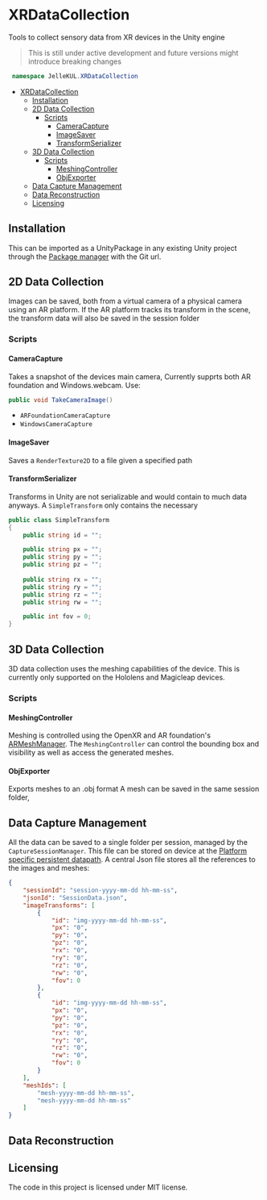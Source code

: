 # XRDataCollection
Tools to collect sensory data from XR devices in the Unity engine
> This is still under active development and future versions might introduce breaking changes

```cs
 namespace JelleKUL.XRDataCollection
```
<!-- @import "[TOC]" {cmd="toc" depthFrom=2 depthTo=6 orderedList=false} -->

<!-- code_chunk_output -->

- [XRDataCollection](#xrdatacollection)
  - [Installation](#installation)
  - [2D Data Collection](#2d-data-collection)
    - [Scripts](#scripts)
      - [CameraCapture](#cameracapture)
      - [ImageSaver](#imagesaver)
      - [TransformSerializer](#transformserializer)
  - [3D Data Collection](#3d-data-collection)
    - [Scripts](#scripts-1)
      - [MeshingController](#meshingcontroller)
      - [ObjExporter](#objexporter)
  - [Data Capture Management](#data-capture-management)
  - [Data Reconstruction](#data-reconstruction)
  - [Licensing](#licensing)

<!-- /code_chunk_output -->

## Installation

This can be imported as a UnityPackage in any existing Unity project through the [Package manager](https://docs.unity3d.com/Manual/Packages.html) with the Git url.

## 2D Data Collection

Images can be saved, both from a virtual camera of a physical camera using an AR platform.
If the AR platform tracks its transform in the scene, the transform data will also be saved in the session folder

### Scripts

#### CameraCapture

Takes a snapshot of the devices main camera, Currently supprts both AR foundation and Windows.webcam.
Use:
```cs
public void TakeCameraImage()
```

- `ARFoundationCameraCapture`
- `WindowsCameraCapture`


#### ImageSaver

Saves a `RenderTexture2D` to a file given a specified path

#### TransformSerializer

Transforms in Unity are not serializable and would contain to much data anyways. 
A `SimpleTransform` only contains the necessary 

```cs
public class SimpleTransform
{
    public string id = "";

    public string px = "";
    public string py = "";
    public string pz = "";
    
    public string rx = "";
    public string ry = "";
    public string rz = "";
    public string rw = "";

    public int fov = 0;
}
```

## 3D Data Collection

3D data collection uses the meshing capabilities of the device. This is currently only supported on the Hololens and Magicleap devices.

### Scripts

#### MeshingController

Meshing is controlled using the OpenXR and AR foundation's [ARMeshManager](https://docs.unity3d.com/Packages/com.unity.xr.arfoundation@4.1/manual/mesh-manager.html).
The `MeshingController` can control the bounding box and visibility as well as access the generated meshes.

#### ObjExporter

Exports meshes to an .obj format
A mesh can be saved in the same session folder, 

## Data Capture Management
All the data can be saved to a single folder per session, managed by the `CaptureSessionManager`.
This file can be stored on device at the [Platform specific persistent datapath](https://docs.unity3d.com/ScriptReference/Application-persistentDataPath.html).
A central Json file stores all the references to the images and meshes:

```json
{
    "sessionId": "session-yyyy-mm-dd hh-mm-ss",
    "jsonId": "SessionData.json",
    "imageTransforms": [
        {
            "id": "img-yyyy-mm-dd hh-mm-ss",
            "px": "0",
            "py": "0",
            "pz": "0",
            "rx": "0",
            "ry": "0",
            "rz": "0",
            "rw": "0",
            "fov": 0
        },
        {
            "id": "img-yyyy-mm-dd hh-mm-ss",
            "px": "0",
            "py": "0",
            "pz": "0",
            "rx": "0",
            "ry": "0",
            "rz": "0",
            "rw": "0",
            "fov": 0
        }
    ],
    "meshIds": [
        "mesh-yyyy-mm-dd hh-mm-ss",
        "mesh-yyyy-mm-dd hh-mm-ss"
    ]
}
```

## Data Reconstruction

## Licensing

The code in this project is licensed under MIT license.
